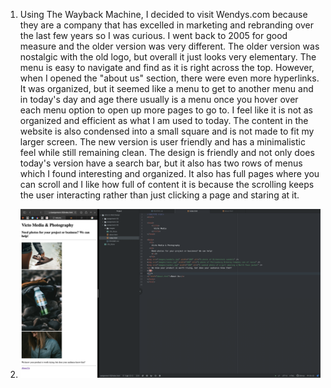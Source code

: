 1. Using The Wayback Machine, I decided to visit Wendys.com because they are a company that has excelled in marketing and rebranding over the last few years so I was curious. I went back to 2005 for good measure and the older version was very different. The older version was nostalgic with the old logo, but overall it just looks very elementary. The menu is easy to navigate and find as it is right across the top. However, when I opened the "about us" section, there were even more hyperlinks. It was organized, but it seemed like a menu to get to another menu and in today's day and age there usually is a menu once you hover over each menu option to open up more pages to go to. I feel like it is not as organized and efficient as what I am used to today. The content in the website is also condensed into a small square and is not made to fit my larger screen. The new version is user friendly and has a minimalistic feel while still remaining clean. The design is friendly and not only does today's version have a search bar, but it also has two rows of menus which I found interesting and organized. It also has full pages where you can scroll and I like how full of content it is because the scrolling keeps the user interacting rather than just clicking a page and staring at it.


2. ![Screenshot](./images/screenshotA5.png)
